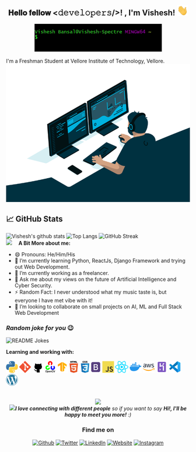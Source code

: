 <div align="center">
<h2>𝐇𝐞𝐥𝐥𝐨 𝐟𝐞𝐥𝐥𝐨𝐰 <𝚍𝚎𝚟𝚎𝚕𝚘𝚙𝚎𝚛𝚜/>! , I'm Vishesh! <img src="assets/wave.gif" width="30px" /></h2>
<img src="assets/git_intro.gif" />
</div>

I'm a Freshman Student at Vellore Institute of Technology, Vellore. 
<img src="assets/code.gif" />
## &#x1f4c8; GitHub Stats
![Vishesh's github stats](https://github-readme-stats.vercel.app/api?username=VisheshBansal&show_icons=true&count_private=true&theme=chartreuse-dark&icon_color=00ffff)
![Top Langs](https://github-readme-stats.vercel.app/api/top-langs/?username=VisheshBansal&layout=compact&theme=chartreuse-dark&icon_color=00ffff)
![GitHub Streak](http://github-readme-streak-stats.herokuapp.com?user=VisheshBansal&theme=chartreuse-dark)
<br />
<img src="https://media.giphy.com/media/JRDDRW6ZluTuDhSZZJ/giphy.gif" width=50 />&emsp;
**A Bit More about me:** 
- 😄 Pronouns: He/Him/His
- 🌱 I’m currently learning Python, ReactJs, Django Framework and trying out Web Development.
- 🔭 I’m currently working as a freelancer.
- 💬 Ask me about my views on the future of Artificial Intelligence and Cyber Security. 
- ⚡ Random Fact: I never understood what my music taste is, but everyone I have met vibe with it!    
- 👯 I’m looking to collaborate on small projects on AI, ML and Full Stack Web Development
### _Random joke for you_ 😉
<img src="https://readme-jokes.vercel.app/api" alt="README Jokes" />

**Learning and working with:** <br/><br/>
<a href="https://www.python.org/" title="Python"><img src="icons/python.png" /></a>
<a href="https://git-scm.com/" title="Git"><img src="icons/git.png" /></a>
<a href="https://github.com/" title="GitHub"><img src="icons/github-dark.png" /></a>
<a href="https://opencv.org" title="OpenCV"><img src="icons/opencv.png" height="32px" /></a>
<a href="https://tensorflow.org" title="Tensorflow"><img src="icons/tensorflow.png" /></a>
<a href="https://developer.mozilla.org/en-US/docs/Learn/CSS" title="HTML CSS"><img src="icons/htmlcss.png" /></a>
<a href="https://getbootstrap.com/" title="Bootstrap"><img src="icons/bootstrap.png" /></a>
<a href="https://en.wikipedia.org/wiki/JavaScript" title="JavaScript"><img src="icons/javascript.png" /></a>
<a href="https://reactjs.org/" title="ReactJs"><img src="icons/react.png" /></a>
<a href="https://www.docker.com/" title="Docker"><img src="icons/docker.png" /></a>
<a href="https://aws.amazon.com/" title="AWS"><img src="icons/aws.png" /></a>
<a href="https://www.heroku.com/" title="Heroku"><img src="icons/heroku.png" /></a>
<a href="https://code.visualstudio.com/" title="Visual Studio Code"><img src="icons/vscode.png" /></a>
<a href="https://wordpress.org/" title="WordPress"><img src="icons/wordpress.png" /></a><br/><br/>
<div align="center">
<img src="https://gpvc.arturio.dev/VisheshBansal" align="center" />

<br />
<img src="https://media.giphy.com/media/LnQjpWaON8nhr21vNW/giphy.gif" width="60" /><em><b>I love connecting with different people</b> so if you want to say <b>Hi!, I'll be happy to meet you more!</b> :)</em>
<h3> Find me on</h3>
<a href="https://github.com/VisheshBansal" target="_blank"><img alt="Github" src="https://img.shields.io/badge/GitHub-%2312100E.svg?&style=for-the-badge&logo=Github&logoColor=white" /></a>
<a href="https://twitter.com/VisheshBansal17" target="_blank"><img alt="Twitter" src="https://img.shields.io/badge/twitter-%231DA1F2.svg?&style=for-the-badge&logo=twitter&logoColor=white" /></a> 
<a href="https://www.linkedin.com/in/bansalvishesh" target="_blank"><img alt="LinkedIn" src="https://img.shields.io/badge/linkedin-%230077B5.svg?&style=for-the-badge&logo=linkedin&logoColor=white" /></a>
<a href="https://visheshbansal.ml" target="_blank"><img alt="Website" src="https://img.shields.io/badge/-Website-%FF69B4?style=for-the-badge" /></a>
<a href="https://instagram.com/thevisheshbansal" target="_blank"><img alt="Instagram" src="https://img.shields.io/badge/instagram-%FF69B4.svg?&style=for-the-badge&logo=instagram&logoColor=white&color=cd486b" /></a>
</div>
